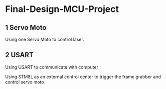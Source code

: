 Final-Design-MCU-Project
========================
## 1 Servo Moto
Using one Servo Moto to control laser.

## 2 USART
Using USART to communicate with computer


Using STM8L as an external control center to trigger the frame grabber and control servo moto
